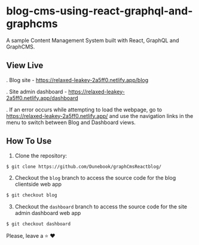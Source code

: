# blog-cms-using-react-graphql-and-graphcms
A sample Content Management System built with React, GraphQL and GraphCMS.

## View Live

. Blog site - https://relaxed-leakey-2a5ff0.netlify.app/blog

. Site admin dashboard - https://relaxed-leakey-2a5ff0.netlify.app/dashboard

. If an error occurs while attempting to load the webpage, go to https://relaxed-leakey-2a5ff0.netlify.app/ and use the navigation links in the menu to switch between Blog and Dashboard views.


## How To Use
1. Clone the repository:

```bash
$ git clone https://github.com/Dunebook/graphCmsReactblog/
```

2. Checkout the `blog` branch to access the source code for the blog clientside web app

```bash
$ git checkout blog
```

3. Checkout the `dashboard` branch to access the source code for the site admin dashboard web app

```bash
$ git checkout dashboard
```

Please, leave a :star: :heart:
